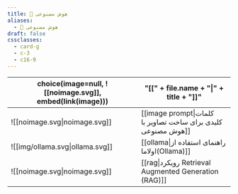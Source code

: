```yaml
---
title: 🧠 هوش مصنوعی
aliases:
  - 🧠 هوش مصنوعی
draft: false
cssclasses:
  - card-g
  - c-3
  - c16-9
---
```

<style>
	.giscus {
		display: none;
		}
</style>


<!-- QueryToSerialize: table without id choice(image=null, ![[noimage.svg]], embed(link(image))), "[[" + file.name + "|" + title + "]]" WHERE draft = false AND parent = [[ai|🧠 هوش مصنوعی]] SORT order ASC -->
<!-- SerializedQuery: table without id choice(image=null, ![[noimage.svg]], embed(link(image))), "[[" + file.name + "|" + title + "]]" WHERE draft = false AND parent = [[ai|🧠 هوش مصنوعی]] SORT order ASC -->

| choice(image=null, ![[noimage.svg]], embed(link(image))) | "[[" + file.name + "\|" + title + "]]"                       |
| -------------------------------------------------------- | ------------------------------------------------------------ |
| ![[noimage.svg\|noimage.svg]]                            | [[image prompt\|کلمات کلیدی برای ساخت تصاویر با هوش مصنوعی]] |
| ![[img/ollama.svg\|ollama.svg]]                          | [[ollama\|راهنمای استفاده از اولاما(Ollama)]]                |
| ![[noimage.svg\|noimage.svg]]                            | [[rag\|رویکرد Retrieval Augmented Generation (RAG)]]         |
<!-- SerializedQuery END -->


